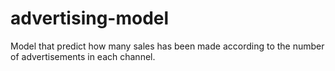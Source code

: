 # advertising-model
Model that predict how many sales has been made according to the number of advertisements in each channel.
